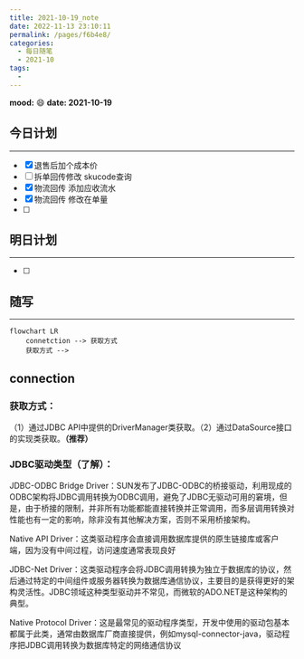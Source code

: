 ```yaml
---
title: 2021-10-19_note
date: 2022-11-13 23:10:11
permalink: /pages/f6b4e8/
categories:
  - 每日随笔
  - 2021-10
tags:
  - 
---
```

**mood:** :smile:  									**date: 2021-10-19**  
## 今日计划  
------
- [x]  退售后加个成本价
- [ ]  拆单回传修改 skucode查询
- [x]  物流回传 添加应收流水
- [x]  物流回传 修改在单量
- [ ]  
## 明日计划  
------
- [ ]  
## 随写 
------

```mermaid
flowchart LR
	connetction --> 获取方式
	获取方式 -->  
```



## connection

### 获取方式：

（1）通过JDBC API中提供的DriverManager类获取。（2）通过DataSource接口的实现类获取。**（推荐）**

### JDBC驱动类型（了解）：

JDBC-ODBC Bridge Driver：SUN发布了JDBC-ODBC的桥接驱动，利用现成的ODBC架构将JDBC调用转换为ODBC调用，避免了JDBC无驱动可用的窘境，但是，由于桥接的限制，并非所有功能都能直接转换并正常调用，而多层调用转换对性能也有一定的影响，除非没有其他解决方案，否则不采用桥接架构。

Native API Driver：这类驱动程序会直接调用数据库提供的原生链接库或客户端，因为没有中间过程，访问速度通常表现良好

JDBC-Net Driver：这类驱动程序会将JDBC调用转换为独立于数据库的协议，然后通过特定的中间组件或服务器转换为数据库通信协议，主要目的是获得更好的架构灵活性。JDBC领域这种类型驱动并不常见，而微软的ADO.NET是这种架构的典型。

Native Protocol Driver：这是最常见的驱动程序类型，开发中使用的驱动包基本都属于此类，通常由数据库厂商直接提供，例如mysql-connector-java，驱动程序把JDBC调用转换为数据库特定的网络通信协议